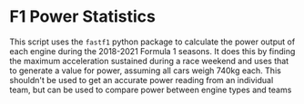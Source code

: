 # F1 Power Statistics
This script uses the `fastf1` python package to calculate the power output of each engine during the 2018-2021 Formula 1 seasons.
It does this by finding the maximum acceleration sustained during a race weekend and uses that to generate a value for power, assuming all cars weigh 740kg each. This shouldn't be used to get an accurate power reading from an individual team, but can be used to compare power between engine types and teams
